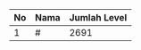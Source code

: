| No | Nama            | Jumlah Level |
|----|-----------------|--------------|
| 1  | #    |    2691        |
